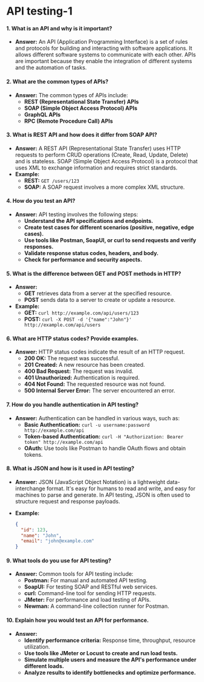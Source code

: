 # API testing-1

#### 1. **What is an API and why is it important?**

* **Answer:** An API (Application Programming Interface) is a set of rules and protocols for building and interacting with software applications. It allows different software systems to communicate with each other. APIs are important because they enable the integration of different systems and the automation of tasks.

#### 2. **What are the common types of APIs?**

* **Answer:** The common types of APIs include:
  * **REST (Representational State Transfer) APIs**
  * **SOAP (Simple Object Access Protocol) APIs**
  * **GraphQL APIs**
  * **RPC (Remote Procedure Call) APIs**

#### 3. **What is REST API and how does it differ from SOAP API?**

* **Answer:** A REST API (Representational State Transfer) uses HTTP requests to perform CRUD operations (Create, Read, Update, Delete) and is stateless. SOAP (Simple Object Access Protocol) is a protocol that uses XML to exchange information and requires strict standards.
* **Example:**
  * **REST:** `GET /users/123`
  * **SOAP:** A SOAP request involves a more complex XML structure.

#### 4. **How do you test an API?**

* **Answer:** API testing involves the following steps:
  * **Understand the API specifications and endpoints.**
  * **Create test cases for different scenarios (positive, negative, edge cases).**
  * **Use tools like Postman, SoapUI, or curl to send requests and verify responses.**
  * **Validate response status codes, headers, and body.**
  * **Check for performance and security aspects.**

#### 5. **What is the difference between GET and POST methods in HTTP?**

* **Answer:**
  * **GET** retrieves data from a server at the specified resource.
  * **POST** sends data to a server to create or update a resource.
* **Example:**
  * **GET:** `curl http://example.com/api/users/123`
  * **POST:** `curl -X POST -d '{"name":"John"}' http://example.com/api/users`

#### 6. **What are HTTP status codes? Provide examples.**

* **Answer:** HTTP status codes indicate the result of an HTTP request.
  * **200 OK:** The request was successful.
  * **201 Created:** A new resource has been created.
  * **400 Bad Request:** The request was invalid.
  * **401 Unauthorized:** Authentication is required.
  * **404 Not Found:** The requested resource was not found.
  * **500 Internal Server Error:** The server encountered an error.

#### 7. **How do you handle authentication in API testing?**

* **Answer:** Authentication can be handled in various ways, such as:
  * **Basic Authentication:** `curl -u username:password http://example.com/api`
  * **Token-based Authentication:** `curl -H "Authorization: Bearer token" http://example.com/api`
  * **OAuth:** Use tools like Postman to handle OAuth flows and obtain tokens.

#### 8. **What is JSON and how is it used in API testing?**

* **Answer:** JSON (JavaScript Object Notation) is a lightweight data-interchange format. It's easy for humans to read and write, and easy for machines to parse and generate. In API testing, JSON is often used to structure request and response payloads.
*   **Example:**

    ```json
    {
      "id": 123,
      "name": "John",
      "email": "john@example.com"
    }
    ```

#### 9. **What tools do you use for API testing?**

* **Answer:** Common tools for API testing include:
  * **Postman:** For manual and automated API testing.
  * **SoapUI:** For testing SOAP and RESTful web services.
  * **curl:** Command-line tool for sending HTTP requests.
  * **JMeter:** For performance and load testing of APIs.
  * **Newman:** A command-line collection runner for Postman.

#### 10. **Explain how you would test an API for performance.**

* **Answer:**
  * **Identify performance criteria:** Response time, throughput, resource utilization.
  * **Use tools like JMeter or Locust to create and run load tests.**
  * **Simulate multiple users and measure the API's performance under different loads.**
  * **Analyze results to identify bottlenecks and optimize performance.**
